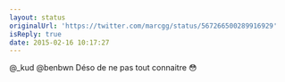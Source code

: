 ```yaml
---
layout: status
originalUrl: 'https://twitter.com/marcgg/status/567266500289916929'
isReply: true
date: 2015-02-16 10:17:27
---
```


@_kud @benbwn Déso de ne pas tout connaitre  😳
